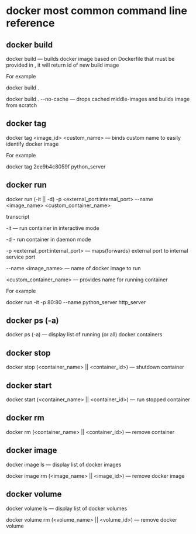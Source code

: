 # docker most common command line reference

## docker build

docker build <options> <path> — builds docker image based on Dockerfile that must be provided in <path>, it will return id of new build image

For example

docker build .

docker build . --no-cache — drops cached middle-images and builds image from scratch

## docker tag

docker tag <image_id> <custom_name> — binds custom name to easily identify docker image

For example

docker tag 2ee9b4c8059f python_server

## docker run

docker run (-it || -d) -p <external_port:internal_port> --name <image_name> <custom_container_name>

transcript

-it — run container in interactive mode

-d - run container in daemon mode

-p <external_port:internal_port> — maps(forwards) external port to internal service port

--name <image_name> — name of docker image to run

<custom_container_name> — provides name for running container

For example

docker run -it -p 80:80 --name python_server http_server

## docker ps (-a)

docker ps (-a) — display list of running (or all) docker containers

## docker stop

docker stop (<container_name> || <container_id>) — shutdown container

## docker start

docker start (<container_name> || <container_id>) — run stopped container

## docker rm

docker rm (<container_name> || <container_id>) — remove container

## docker image

docker image ls — display list of docker images

docker image rm (<image_name> || <image_id>) — remove docker image

## docker volume

docker volume ls — display list of docker volumes

docker volume rm (<volume_name> || <volume_id>) — remove docker volume

